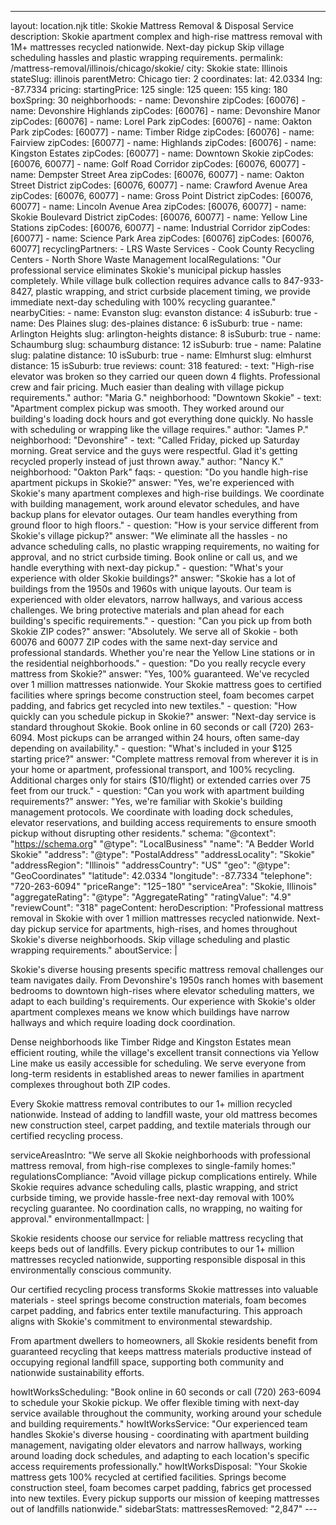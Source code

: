 ---
layout: location.njk
title: Skokie Mattress Removal & Disposal Service
description: Skokie apartment complex and high-rise mattress removal with 1M+ mattresses recycled nationwide. Next-day pickup Skip village scheduling hassles and plastic wrapping requirements.
permalink: /mattress-removal/illinois/chicago/skokie/
city: Skokie state: Illinois stateSlug: illinois parentMetro: Chicago tier: 2 coordinates: lat: 42.0334 lng: -87.7334 pricing: startingPrice: 125 single: 125 queen: 155 king: 180 boxSpring: 30 neighborhoods: - name: Devonshire zipCodes: [60076] - name: Devonshire Highlands zipCodes: [60076] - name: Devonshire Manor zipCodes: [60076] - name: Lorel Park zipCodes: [60076] - name: Oakton Park zipCodes: [60077] - name: Timber Ridge zipCodes: [60076] - name: Fairview zipCodes: [60077] - name: Highlands zipCodes: [60076] - name: Kingston Estates zipCodes: [60077] - name: Downtown Skokie zipCodes: [60076, 60077] - name: Golf Road Corridor zipCodes: [60076, 60077] - name: Dempster Street Area zipCodes: [60076, 60077] - name: Oakton Street District zipCodes: [60076, 60077] - name: Crawford Avenue Area zipCodes: [60076, 60077] - name: Gross Point District zipCodes: [60076, 60077] - name: Lincoln Avenue Area zipCodes: [60076, 60077] - name: Skokie Boulevard District zipCodes: [60076, 60077] - name: Yellow Line Stations zipCodes: [60076, 60077] - name: Industrial Corridor zipCodes: [60077] - name: Science Park Area zipCodes: [60076] zipCodes: [60076, 60077] recyclingPartners: - LRS Waste Services - Cook County Recycling Centers - North Shore Waste Management localRegulations: "Our professional service eliminates Skokie's municipal pickup hassles completely. While village bulk collection requires advance calls to 847-933-8427, plastic wrapping, and strict curbside placement timing, we provide immediate next-day scheduling with 100% recycling guarantee." nearbyCities: - name: Evanston slug: evanston distance: 4 isSuburb: true - name: Des Plaines slug: des-plaines distance: 6 isSuburb: true - name: Arlington Heights slug: arlington-heights distance: 8 isSuburb: true - name: Schaumburg slug: schaumburg distance: 12 isSuburb: true - name: Palatine slug: palatine distance: 10 isSuburb: true - name: Elmhurst slug: elmhurst distance: 15 isSuburb: true reviews: count: 318 featured: - text: "High-rise elevator was broken so they carried our queen down 4 flights. Professional crew and fair pricing. Much easier than dealing with village pickup requirements." author: "Maria G." neighborhood: "Downtown Skokie" - text: "Apartment complex pickup was smooth. They worked around our building's loading dock hours and got everything done quickly. No hassle with scheduling or wrapping like the village requires." author: "James P." neighborhood: "Devonshire" - text: "Called Friday, picked up Saturday morning. Great service and the guys were respectful. Glad it's getting recycled properly instead of just thrown away." author: "Nancy K." neighborhood: "Oakton Park" faqs: - question: "Do you handle high-rise apartment pickups in Skokie?" answer: "Yes, we're experienced with Skokie's many apartment complexes and high-rise buildings. We coordinate with building management, work around elevator schedules, and have backup plans for elevator outages. Our team handles everything from ground floor to high floors." - question: "How is your service different from Skokie's village pickup?" answer: "We eliminate all the hassles - no advance scheduling calls, no plastic wrapping requirements, no waiting for approval, and no strict curbside timing. Book online or call us, and we handle everything with next-day pickup." - question: "What's your experience with older Skokie buildings?" answer: "Skokie has a lot of buildings from the 1950s and 1960s with unique layouts. Our team is experienced with older elevators, narrow hallways, and various access challenges. We bring protective materials and plan ahead for each building's specific requirements." - question: "Can you pick up from both Skokie ZIP codes?" answer: "Absolutely. We serve all of Skokie - both 60076 and 60077 ZIP codes with the same next-day service and professional standards. Whether you're near the Yellow Line stations or in the residential neighborhoods." - question: "Do you really recycle every mattress from Skokie?" answer: "Yes, 100% guaranteed. We've recycled over 1 million mattresses nationwide. Your Skokie mattress goes to certified facilities where springs become construction steel, foam becomes carpet padding, and fabrics get recycled into new textiles." - question: "How quickly can you schedule pickup in Skokie?" answer: "Next-day service is standard throughout Skokie. Book online in 60 seconds or call (720) 263-6094. Most pickups can be arranged within 24 hours, often same-day depending on availability." - question: "What's included in your $125 starting price?" answer: "Complete mattress removal from wherever it is in your home or apartment, professional transport, and 100% recycling. Additional charges only for stairs ($10/flight) or extended carries over 75 feet from our truck." - question: "Can you work with apartment building requirements?" answer: "Yes, we're familiar with Skokie's building management protocols. We coordinate with loading dock schedules, elevator reservations, and building access requirements to ensure smooth pickup without disrupting other residents." schema: "@context": "https://schema.org" "@type": "LocalBusiness" "name": "A Bedder World Skokie" "address": "@type": "PostalAddress" "addressLocality": "Skokie" "addressRegion": "Illinois" "addressCountry": "US" "geo": "@type": "GeoCoordinates" "latitude": 42.0334 "longitude": -87.7334 "telephone": "720-263-6094" "priceRange": "$125-$180" "serviceArea": "Skokie, Illinois" "aggregateRating": "@type": "AggregateRating" "ratingValue": "4.9" "reviewCount": "318" pageContent: heroDescription: "Professional mattress removal in Skokie with over 1 million mattresses recycled nationwide. Next-day pickup service for apartments, high-rises, and homes throughout Skokie's diverse neighborhoods. Skip village scheduling and plastic wrapping requirements." aboutService: | <p>Skokie's diverse housing presents specific mattress removal challenges our team navigates daily. From Devonshire's 1950s ranch homes with basement bedrooms to downtown high-rises where elevator scheduling matters, we adapt to each building's requirements. Our experience with Skokie's older apartment complexes means we know which buildings have narrow hallways and which require loading dock coordination.</p> <p>Dense neighborhoods like Timber Ridge and Kingston Estates mean efficient routing, while the village's excellent transit connections via Yellow Line make us easily accessible for scheduling. We serve everyone from long-term residents in established areas to newer families in apartment complexes throughout both ZIP codes.</p> <p>Every Skokie mattress removal contributes to our 1+ million recycled nationwide. Instead of adding to landfill waste, your old mattress becomes new construction steel, carpet padding, and textile materials through our certified recycling process.</p> serviceAreasIntro: "We serve all Skokie neighborhoods with professional mattress removal, from high-rise complexes to single-family homes:" regulationsCompliance: "Avoid village pickup complications entirely. While Skokie requires advance scheduling calls, plastic wrapping, and strict curbside timing, we provide hassle-free next-day removal with 100% recycling guarantee. No coordination calls, no wrapping, no waiting for approval." environmentalImpact: | <p>Skokie residents choose our service for reliable mattress recycling that keeps beds out of landfills. Every pickup contributes to our 1+ million mattresses recycled nationwide, supporting responsible disposal in this environmentally conscious community.</p> <p>Our certified recycling process transforms Skokie mattresses into valuable materials - steel springs become construction materials, foam becomes carpet padding, and fabrics enter textile manufacturing. This approach aligns with Skokie's commitment to environmental stewardship.</p> <p>From apartment dwellers to homeowners, all Skokie residents benefit from guaranteed recycling that keeps mattress materials productive instead of occupying regional landfill space, supporting both community and nationwide sustainability efforts.</p> howItWorksScheduling: "Book online in 60 seconds or call (720) 263-6094 to schedule your Skokie pickup. We offer flexible timing with next-day service available throughout the community, working around your schedule and building requirements." howItWorksService: "Our experienced team handles Skokie's diverse housing - coordinating with apartment building management, navigating older elevators and narrow hallways, working around loading dock schedules, and adapting to each location's specific access requirements professionally." howItWorksDisposal: "Your Skokie mattress gets 100% recycled at certified facilities. Springs become construction steel, foam becomes carpet padding, fabrics get processed into new textiles. Every pickup supports our mission of keeping mattresses out of landfills nationwide." sidebarStats: mattressesRemoved: "2,847" ---